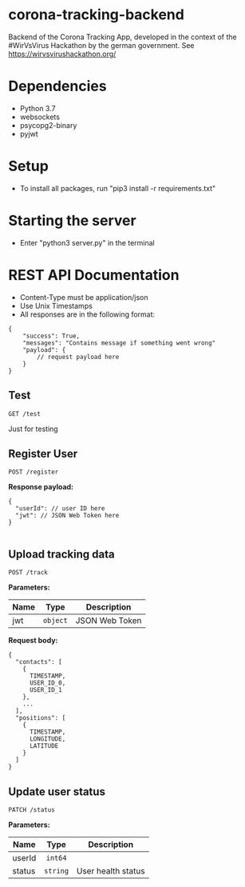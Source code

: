 # corona-tracking-backend
Backend of the Corona Tracking App, developed in the context of the #WirVsVirus Hackathon by the german government. See https://wirvsvirushackathon.org/

# Dependencies
- Python 3.7
- websockets
- psycopg2-binary
- pyjwt

# Setup
- To install all packages, run "pip3 install -r requirements.txt"

# Starting the server
- Enter "python3 server.py" in the terminal

# REST API Documentation
- Content-Type must be application/json
- Use Unix Timestamps
- All responses are in the following format:
```
{
    "success": True,
    "messages": "Contains message if something went wrong"
    "payload": {
        // request payload here
    }
}
```
## Test
```
GET /test
```
Just for testing

## Register User
```
POST /register
```

**Response payload:**
```
{
  "userId": // user ID here
  "jwt": // JSON Web Token here
}
  
```

## Upload tracking data
```
POST /track
```

**Parameters:**

Name | Type | Description
--- | :---: | ---
jwt | `object` | JSON Web Token

**Request body:**
```
{
  "contacts": [
    {
      TIMESTAMP,
      USER_ID_0,
      USER_ID_1
    },
    ...
  ],
  "positions": [
    {
      TIMESTAMP,
      LONGITUDE,
      LATITUDE
    }
  ]
}
```

## Update user status
```
PATCH /status
```

**Parameters:**

Name | Type | Description
--- | :---: | ---
userId | `int64` | 
status | `string` | User health status
